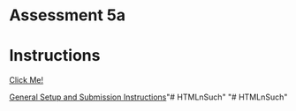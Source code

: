 # Assessment 5a

# Instructions
[Click Me!](https://docs.google.com/document/d/1WKd1Da_XOmGDRpGBt9UU1uZMQcZau_QRMLbxPPU7Pe4/preview) 

[General Setup and Submission Instructions](https://docs.google.com/document/d/1dGeWw-KymeDLfbdfS0akcn15CyBOHigqykSU8sOtlaE/preview)"# HTMLnSuch" 
"# HTMLnSuch" 
